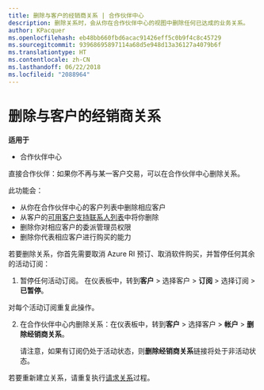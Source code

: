 ```yaml
---
title: 删除与客户的经销商关系 | 合作伙伴中心
description: 删除关系时，会从你在合作伙伴中心的视图中删除任何已达成的业务关系。
author: KPacquer
ms.openlocfilehash: eb48bb660fbd6acac91426eff5c0b9f4c8c45729
ms.sourcegitcommit: 93968695897114a68d5e948d13a36127a4079b6f
ms.translationtype: HT
ms.contentlocale: zh-CN
ms.lasthandoff: 06/22/2018
ms.locfileid: "2088964"
---
```

# <a name="remove-a-reseller-relationship-with-a-customer"></a>删除与客户的经销商关系

**适用于**

-   合作伙伴中心

直接合作伙伴：如果你不再与某一客户交易，可以在合作伙伴中心删除关系。 

此功能会：
*  从你在合作伙伴中心的客户列表中删除相应客户
*  从客户的[可用客户支持联系人列表](assign-support-contacts.md)中将你删除
*  删除你对相应客户的委派管理员权限
*  删除你代表相应客户进行购买的能力

若要删除关系，你首先需要取消 Azure RI 预订、取消软件购买，并暂停任何其余的活动订阅：

1.  暂停任何活动订阅。 在仪表板中，转到**客户** > 选择客户 > **订阅** > 选择订阅 > **已暂停**。 

   对每个活动订阅重复此操作。

2.  在合作伙伴中心内删除关系：在仪表板中，转到**客户** > 选择客户 > **帐户** > **删除经销商关系**。

    请注意，如果有订阅仍处于活动状态，则**删除经销商关系**链接将处于非活动状态。 

若要重新建立关系，请重复执行[请求关系](request-a-relationship-with-a-customer.md)过程。
